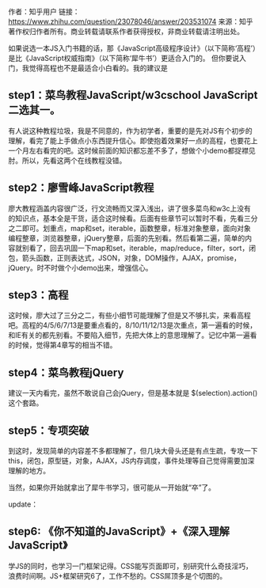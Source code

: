 作者：知乎用户
链接：https://www.zhihu.com/question/23078046/answer/203531074
来源：知乎
著作权归作者所有。商业转载请联系作者获得授权，非商业转载请注明出处。

如果说选一本JS入门书籍的话，那《JavaScript高级程序设计》（以下简称‘高程’）是比《JavaScript权威指南》（以下简称‘犀牛书’）更适合入门的。
但你要说入门，我觉得高程也不是最适合小白看的。我的建议是

## step1：菜鸟教程JavaScript/w3cschool JavaScript二选其一。

有人说这种教程垃圾，我是不同意的，作为初学者，重要的是先对JS有个初步的理解，看完了能上手做点小东西提升信心。即使抱着效果好一点的高程，也要花上一个月左右看完的吧。这时候前面的知识都忘差不多了，想做个小demo都捉襟见肘。所以，先看这两个在线教程没错。

## step2：廖雪峰JavaScript教程

廖大教程涵盖内容很广泛，行文流畅而又深入浅出，讲了很多菜鸟和w3c上没有的知识点，基本全是干货，适合这时候看。后面有些章节可以暂时不看，先看三分之二即可。划重点，map和set，iterable，函数整章，标准对象整章，面向对象编程整章，浏览器整章，jQuery整章，后面的先别看。然后看第二遍，简单的内容就别看了，回去巩固一下map和set，iterable，map/reduce，filter，sort，闭包，箭头函数，正则表达式，JSON，对象，DOM操作，AJAX，promise，jQuery。时不时做个小demo出来，增强信心。

## step3：高程

这时候，廖大过了三分之二，有些小细节可能理解了但是又不够扎实，来看高程吧。高程的4/5/6/7/13是要重点看的，8/10/11/12/13是次重点，第一遍看的时候，和IE有关的都先别看。不要陷入细节，先把大体上的意思理解了。记忆中第一遍看的时候，觉得第4章写的相当不错。

## step4：菜鸟教程jQuery

建议一天内看完，虽然不敢说自己会jQuery，但是基本就是 $(selection).action()这个套路。

## step5：专项突破

到这时，发现简单的内容差不多都理解了，但几块大骨头还是有点生疏，专攻一下this，闭包，原型链，对象，AJAX，JS内存调度，事件处理等自己觉得需要加深理解的地方。

当然，如果你开始就拿出了犀牛书学习，很可能从一开始就“卒”了。

update：

## step6: 《你不知道的JavaScript》+《深入理解JavaScript》

学JS的同时，也学习一门框架记得。CSS能写页面即可，别研究什么奇技淫巧，浪费时间啊。JS+框架研究6了，工作不愁的。CSS屌顶多是个切图的。
